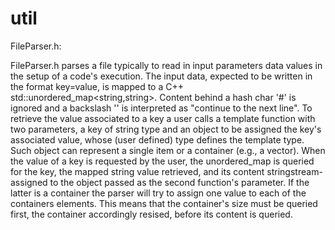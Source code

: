 # util

FileParser.h:

FileParser.h parses a file typically to read in input parameters data values in the setup of a code's execution.
The input data, expected to be written in the format key=value, is mapped to a C++ std::unordered_map<string,string>.
Content behind a hash char '#' is ignored and a backslash '\' is interpreted as "continue to the next line".
To retrieve the value associated to a key a user calls a template function with two parameters, a key of string type
and an object to be assigned the key's associated value, whose (user defined) type defines the template type. Such 
object can represent a single item or a container (e.g., a vector). 
When the value of a key is requested by the user, the unordered_map is queried for the key, the mapped string value 
retrieved, and its content stringstream-assigned to the object passed as the second function's parameter.
If the latter is a container the parser will try to assign one value to each of the containers elements.
This means that the container's size must be queried first, the container accordingly resised, before its content is
queried.
